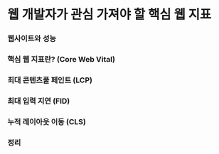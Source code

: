 # 웹 개발자가 관심 가져야 할 핵심 웹 지표

### 웹사이트와 성능

### 핵심 웹 지표란? (Core Web Vital)

### 최대 콘텐츠풀 페인트 (LCP)

### 최대 입력 지연 (FID)

### 누적 레이아웃 이동 (CLS)

### 정리
